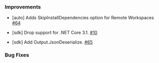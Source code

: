 ### Improvements

- [auto] Adds SkipInstallDependencies option for Remote Workspaces
  [#64](https://github.com/pulumi/pulumi-dotnet/pull/64)

- [sdk] Drop support for .NET Core 3.1.
  [#10](https://github.com/pulumi/pulumi-dotnet/pull/10)

- [sdk] Add Output.JsonDeserialize.
  [#65](https://github.com/pulumi/pulumi-dotnet/pull/65)

### Bug Fixes